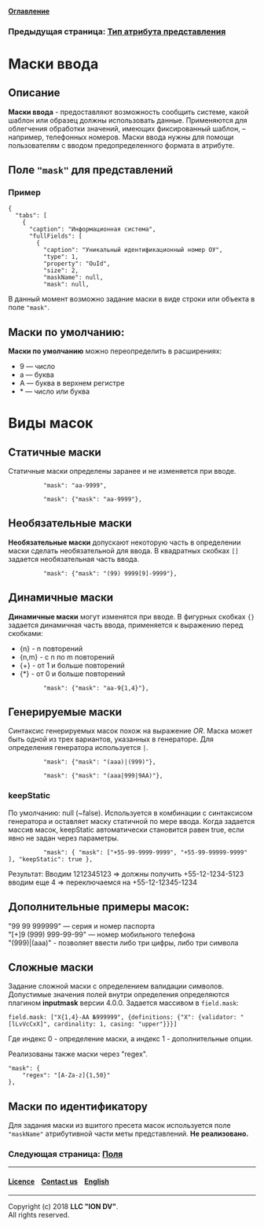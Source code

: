 #### [Оглавление](/docs/ru/index.md)

### Предыдущая страница: [Тип атрибута представления](view_types.md)

# Маски ввода

## Описание

**Маски ввода** - предоставляют возможность сообщить системе, какой шаблон или образец должны использовать данные. Применяются для облегчения обработки значений, имеющих фиксированный шаблон, – например, телефонных номеров. Маски ввода нужны для помощи пользователям с вводом предопределенного формата в атрибуте.

##  Поле `"mask"` для  представлений
### Пример
```
{
  "tabs": [
    {
      "caption": "Информационная система",
      "fullFields": [
        {
          "caption": "Уникальный идентификационный номер ОУ",
          "type": 1,
          "property": "OuId",
          "size": 2,
          "maskName": null,
          "mask": null,
```

В данный момент возможно задание маски в виде строки или объекта в поле `"mask"`.

##  Маски по умолчанию:

**Маски по умолчанию** можно переопределить в расширениях:

* 9 — число
* a — буква
* A — буква в верхнем регистре
* \* — число или буква

#  Виды масок

## Статичные маски

Статичные маски определены заранее и не изменяется при вводе.


```
          "mask": "aa-9999",
```

```
          "mask": {"mask": "aa-9999"},
```

## Необязательные маски

**Необязательные маски** допускают некоторую часть в определении маски сделать необязательной для ввода.
В квадратных скобках `[]` задается необязательная часть ввода.



```
          "mask": {"mask": "(99) 9999[9]-9999"},
```

## Динамичные маски

**Динамичные маски** могут изменятся при вводе.
В фигурных скобках `{}` задается динамичная часть ввода, применяется к выражению перед скобками:

- {n} - n повторений
- {n,m} - с n по m повторений
- {+} - от 1 и больше повторений
- {*} - от 0 и больше повторений



```
          "mask": {"mask": "aa-9{1,4}"},
```

## Генерируемые маски

Синтаксис генерируемых масок похож на выражение *OR*. Маска может быть одной из трех вариантов, указанных в генераторе. Для определения генератора используется `|`. 



```
          "mask": {"mask": "(aaa)|(999)"},
```

```
          "mask": {"mask": "(aaa|999|9AA)"},
```

### keepStatic

По умолчанию: null (~false). Используется в комбинации с синтаксисом генератора и оставляет маску статичной по мере ввода. Когда задается массив масок, keepStatic автоматически становится равен true, если явно не задан через параметры.

```
          "mask": { "mask": ["+55-99-9999-9999", "+55-99-99999-9999" ], "keepStatic": true },
```

Результат: Вводим 1212345123 => должны получить +55-12-1234-5123 вводим еще 4 => переключаемся на +55-12-12345-1234

## Дополнительные примеры масок:

"99 99 999999" — серия и номер паспорта  
"\[\+\]9 (999) 999-99-99" — номер мобильного телефона  
"(999)|(aaa)" - позволяет ввести либо три цифры, либо три символа   

## Сложные маски

Задание сложной маски с определением валидации символов. Допустимые значения полей внутри определения определяются плагином **inputmask** версии 4.0.0.
Задается массивом в `field.mask`: 


```
field.mask: ["X{1,4}-AA №999999", {definitions: {"X": {validator: "[lLvVcCxX]", cardinality: 1, casing: "upper"}}}]
```

Где индекс 0 - определение маски, а индекс 1 - дополнительные опции.

Реализованы также маски через "regex".

```
"mask": {
    "regex": "[A-Za-z]{1,50}"
},
```

## Маски по идентификатору

Для задания маски из вшитого пресета масок используется поле `"maskName"` атрибутивной части меты представлений. **Не реализовано.**

### Следующая страница: [Поля](fields.md)

--------------------------------------------------------------------------  


 #### [Licence](/LICENSE) &ensp;  [Contact us](https://iondv.com/portal/contacts) &ensp;  [English](/docs/en/2_system_description/metadata_structure/meta_view/mask.md)   &ensp;
<div><img src="https://mc.iondv.com/watch/local/docs/framework" style="position:absolute; left:-9999px;" height=1 width=1 alt="iondv metrics"></div>         



--------------------------------------------------------------------------  

Copyright (c) 2018 **LLC "ION DV"**.  
All rights reserved. 